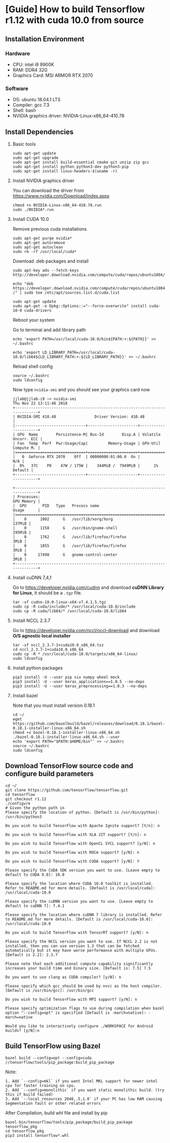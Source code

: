 # [Guide] How to build Tensorflow r1.12 with cuda 10.0 from source

## Installation Environment

### Hardware

* CPU: intel i9 9900K
* RAM: DDR4 32G
* Graphics Card: MSI ARMOR RTX 2070

### Software

* OS: ubuntu 18.04.1 LTS
* Compiler: gcc 7.3
* Shell: bash
* NVIDIA graphics driver: NVIDIA-Linux-x86_64-410.78

## Install Dependencies

1. Basic tools

    ``` shell
    sudo apt-get update
    sudo apt-get upgrade
    sudo apt-get install build-essential cmake git unzip zip gcc
    sudo apt-get install python python3-dev python3-pip 
    sudo apt-get install linux-headers-$(uname -r)
    ```

2. Install NVIDIA graphics driver

    You can download the driver from https://www.nvidia.com/Download/index.aspx

    ```shell
    chmod +x NVIDIA-Linux-x86_64-410.78.run
    sudo ./NVIDIA*.run
    ```

3. Install CUDA 10.0

    Remove previous cuda installations

    ```shell
    sudo apt-get purge nvidia*
    sudo apt-get autoremove
    sudo apt-get autoclean
    sudo rm -rf /usr/local/cuda*
    ```

    Download .deb packages and install

    ```shell
    sudo apt-key adv --fetch-keys http://developer.download.nvidia.com/compute/cuda/repos/ubuntu1804/x86_64/7fa2af80.pub
    
    echo "deb https://developer.download.nvidia.com/compute/cuda/repos/ubuntu1804/x86_64 /" | sudo tee /etc/apt/sources.list.d/cuda.list
    
    sudo apt-get update 
    sudo apt-get -o Dpkg::Options::="--force-overwrite" install cuda-10-0 cuda-drivers
    ```

    Reboot your system

    Go to terminal and add library path

    ```shell
    echo 'export PATH=/usr/local/cuda-10.0/bin${PATH:+:${PATH}}' >> ~/.bashrc
    
    echo 'export LD_LIBRARY_PATH=/usr/local/cuda-10.0/lib64${LD_LIBRARY_PATH:+:${LD_LIBRARY_PATH}}' >> ~/.bashrc
    ```

    Reload shell config 

    ```shell
    source ~/.bashrc
    sudo ldconfig
    ```

    Now type `nvidia-smi` and you should see your graphics card now

    ```shell
    jjlab@jjlab-i9 ~> nvidia-smi
    Thu Nov 22 13:11:46 2018
    +-----------------------------------------------------------------------------+
    | NVIDIA-SMI 410.48                 Driver Version: 410.48                    |
    |-------------------------------+----------------------+----------------------+
    | GPU  Name        Persistence-M| Bus-Id        Disp.A | Volatile Uncorr. ECC |
    | Fan  Temp  Perf  Pwr:Usage/Cap|         Memory-Usage | GPU-Util  Compute M. |
    |===============================+======================+======================|
    |   0  GeForce RTX 2070    Off  | 00000000:01:00.0  On |                  N/A |
    |  0%   37C    P0    47W / 175W |    344MiB /  7949MiB |      1%      Default |
    +-------------------------------+----------------------+----------------------+
    
    +-----------------------------------------------------------------------------+
    | Processes:                                                       GPU Memory |
    |  GPU       PID   Type   Process name                             Usage      |
    |=============================================================================|
    |    0      1002      G   /usr/lib/xorg/Xorg                           137MiB |
    |    0      1158      G   /usr/bin/gnome-shell                         195MiB |
    |    0      1762      G   /usr/lib/firefox/firefox                       3MiB |
    |    0      1855      G   /usr/lib/firefox/firefox                       3MiB |
    |    0     17498      G   gnome-control-center                           3MiB |
    +-----------------------------------------------------------------------------+
    ```

4. Install cuDNN 7,4,1

    Go to https://developer.nvidia.com/cudnn and download **cuDNN Library for Linux**, it should be a `.tgz` file.

    ```shell
    tar -xf cudnn-10.0-linux-x64-v7.4.1.5.tgz
    sudo cp -R cuda/include/* /usr/local/cuda-10.0/include
    sudo cp -R cuda/lib64/* /usr/local/cuda-10.0/lib64
    ```

5. Install NCCL 2.3.7

    Go to https://developer.nvidia.com/nccl/nccl-download and download **O/S agnostic local installer** 

    ```shell
    tar -xf nccl_2.3.7-1+cuda10.0_x86_64.txz
    cd nccl_2.3.7-1+cuda10.0_x86_64
    sudo cp -R * /usr/local/cuda-10.0/targets/x86_64-linux/
    sudo ldconfig
    ```

6. Install python packages

    ```shell
    pip3 install -U --user pip six numpy wheel mock
    pip3 install -U --user keras_applications==1.0.5 --no-deps
    pip3 install -U --user keras_preprocessing==1.0.3 --no-deps
    ```

7. Install bazel

    Note that you must install version 0.18.1

    ```shell
    cd ~/
    wget https://github.com/bazelbuild/bazel/releases/download/0.18.1/bazel-0.18.1-installer-linux-x86_64.sh
    chmod +x bazel-0.18.1-installer-linux-x86_64.sh
    ./bazel-0.18.1-installer-linux-x86_64.sh --user
    echo 'export PATH="$PATH:$HOME/bin"' >> ~/.bashrc
    source ~/.bashrc
    sudo ldconfig
    ```

## Download TensorFlow source code and configure build parameters

```shell
cd ~/
git clone https://github.com/tensorflow/tensorflow.git
cd tensorflow
git checkout r1.12
./configure
# Given the python path in
Please specify the location of python. [Default is /usr/bin/python]: /usr/bin/python3

Do you wish to build TensorFlow with Apache Ignite support? [Y/n]: n

Do you wish to build TensorFlow with XLA JIT support? [Y/n]: n

Do you wish to build TensorFlow with OpenCL SYCL support? [y/N]: n

Do you wish to build TensorFlow with ROCm support? [y/N]: n

Do you wish to build TensorFlow with CUDA support? [y/N]: Y

Please specify the CUDA SDK version you want to use. [Leave empty to default to CUDA 9.0]: 10.0

Please specify the location where CUDA 10.0 toolkit is installed. Refer to README.md for more details. [Default is /usr/local/cuda]: /usr/local/cuda-10.0

Please specify the cuDNN version you want to use. [Leave empty to default to cuDNN 7]: 7.4.1

Please specify the location where cuDNN 7 library is installed. Refer to README.md for more details. [Default is /usr/local/cuda-10.0]: /usr/local/cuda-10.0

Do you wish to build TensorFlow with TensorRT support? [y/N]: n

Please specify the NCCL version you want to use. If NCCL 2.2 is not installed, then you can use version 1.3 that can be fetched automatically but it may have worse performance with multiple GPUs. [Default is 2.2]: 2.3.7

Please note that each additional compute capability significantly increases your build time and binary size. [Default is: 7.5] 7.5

Do you want to use clang as CUDA compiler? [y/N]: n

Please specify which gcc should be used by nvcc as the host compiler. [Default is /usr/bin/gcc]: /usr/bin/gcc

Do you wish to build TensorFlow with MPI support? [y/N]: n

Please specify optimization flags to use during compilation when bazel option "--config=opt" is specified [Default is -march=native]: -march=native

Would you like to interactively configure ./WORKSPACE for Android builds? [y/N]:n
```

## Build TensorFlow using Bazel

```shell
bazel build --config=opt --config=cuda //tensorflow/tools/pip_package:build_pip_package
```

Note:

 	1. Add `--config=mkl` if you want Intel MKL support for newer intel cpu for faster training on cpu.
 	2. Add `--config=monolithic` if you want static monolithic build. (try this if build failed)
 	3. Add `--local_resources 2048,.5,1.0` if your PC has low RAM causing Segmentation fault or other related errors

After Compilation, build whl file and install by pip

```shell
bazel-bin/tensorflow/tools/pip_package/build_pip_package tensorflow_pkg
cd tensorflow_pkg
pip3 install tensorflow*.whl
```

